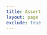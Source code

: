 ```yaml
---
title: Assert
layout: page
exclude: true
---
```

<!--stackedit_data:
eyJoaXN0b3J5IjpbLTE3MjQ5MDE2MDldfQ==
-->